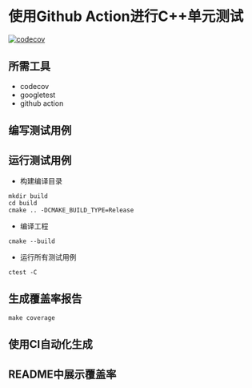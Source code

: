 # 使用Github Action进行C++单元测试

[![codecov](https://codecov.io/gh/elvis594/action_gtest/graph/badge.svg?token=IHEM9XN2Y7)](https://codecov.io/gh/elvis594/action_gtest)


## 所需工具
- codecov
- googletest
- github action

## 编写测试用例

## 运行测试用例

- 构建编译目录
```shell
mkdir build
cd build 
cmake .. -DCMAKE_BUILD_TYPE=Release
```

- 编译工程
```shell
cmake --build
```

- 运行所有测试用例
```shell
ctest -C
```
## 生成覆盖率报告
```
make coverage
```


## 使用CI自动化生成


## README中展示覆盖率